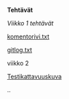 **Tehtävät**

*Viikko 1 tehtävät*

[komentorivi.txt](https://github.com/hunnak/ot-harjoitustyo2020/blob/master/viikko1/komentorivi.txt)

[gitlog.txt](https://github.com/hunnak/ot-harjoitustyo2020/blob/master/viikko1/gitlog.txt)

viikko 2

[Testikattavuuskuva](https://github.com/hunnak/ot-harjoitustyo2020/blob/master/viikko2/Screenshot%20from%202020-03-24%2016-27-06.png)

..
